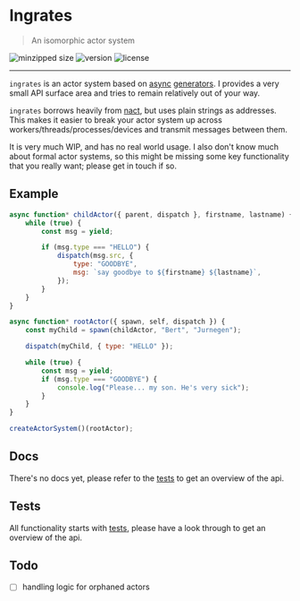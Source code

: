 # Ingrates

> An isomorphic actor system

![minzipped size](https://badgen.net/bundlephobia/minzip/@little-bonsai/ingrates)
![version](https://badgen.net/npm/v/@little-bonsai/ingrates)
![license](https://badgen.net/npm/license/@little-bonsai/ingrates)

---

`ingrates` is an actor system based on [async][async] [generators][generators]. I provides a very small API surface area and tries to remain relatively out of your way.

`ingrates` borrows heavily from [nact](nact), but uses plain strings as addresses. This makes it easier to break your actor system up across workers/threads/processes/devices and transmit messages between them.

It is very much WIP, and has no real world usage. I also don't know much about formal actor systems, so this might be missing some key functionality that you really want; please get in touch if so.

## Example

```javascript
async function* childActor({ parent, dispatch }, firstname, lastname) {
	while (true) {
		const msg = yield;

		if (msg.type === "HELLO") {
			dispatch(msg.src, {
				type: "GOODBYE",
				msg: `say goodbye to ${firstname} ${lastname}`,
			});
		}
	}
}

async function* rootActor({ spawn, self, dispatch }) {
	const myChild = spawn(childActor, "Bert", "Jurnegen");

	dispatch(myChild, { type: "HELLO" });

	while (true) {
		const msg = yield;
		if (msg.type === "GOODBYE") {
			console.log("Please... my son. He's very sick");
		}
	}
}

createActorSystem()(rootActor);
```

## Docs

There's no docs yet, please refer to the [tests](tests) to get an overview of the api.

## Tests

All functionality starts with [tests](tests), please have a look through to get an overview of the api.

## Todo

-   [ ] handling logic for orphaned actors

[async]: https://developer.mozilla.org/en-US/docs/Web/JavaScript/Reference/Global_Objects/AsyncFunction
[generators]: https://developer.mozilla.org/en-US/docs/Web/JavaScript/Reference/Statements/function*
[nact]: https://nact.io/
[tests]: /test
